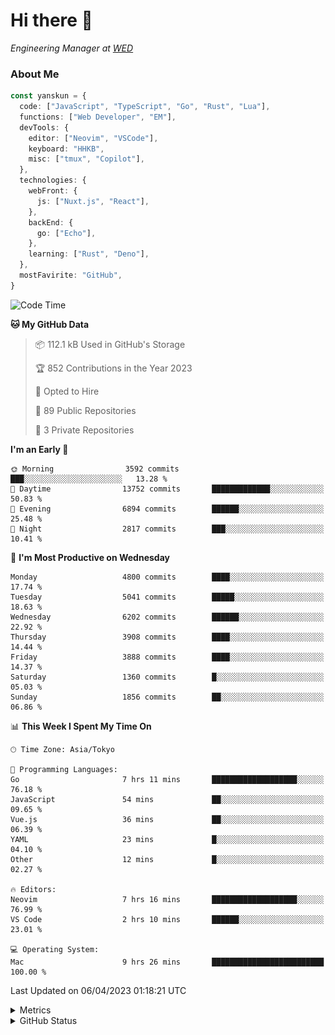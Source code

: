 # Hi there&nbsp;:wave:

<!-- ![Alt text](https://spotify-recently-played-readme.vercel.app/api?user=31kynbuubkiu3r4qh4hjuaglhfay) -->

_Engineering Manager at [WED](https://github.com/wedinc)_

### About Me

```ts
const yanskun = {
  code: ["JavaScript", "TypeScript", "Go", "Rust", "Lua"],
  functions: ["Web Developer", "EM"],
  devTools: {
    editor: ["Neovim", "VSCode"],
    keyboard: "HHKB",
    misc: ["tmux", "Copilot"],
  },
  technologies: {
    webFront: {
      js: ["Nuxt.js", "React"],
    },
    backEnd: {
      go: ["Echo"],
    },
    learning: ["Rust", "Deno"],
  },
  mostFavirite: "GitHub",
}
```

<!--START_SECTION:waka-->
![Code Time](http://img.shields.io/badge/Code%20Time-250%20hrs%201%20min-blue)

**🐱 My GitHub Data** 

> 📦 112.1 kB Used in GitHub's Storage 
 > 
> 🏆 852 Contributions in the Year 2023
 > 
> 💼 Opted to Hire
 > 
> 📜 89 Public Repositories 
 > 
> 🔑 3 Private Repositories 
 > 
**I'm an Early 🐤** 

```text
🌞 Morning                3592 commits        ███░░░░░░░░░░░░░░░░░░░░░░   13.28 % 
🌆 Daytime                13752 commits       █████████████░░░░░░░░░░░░   50.83 % 
🌃 Evening                6894 commits        ██████░░░░░░░░░░░░░░░░░░░   25.48 % 
🌙 Night                  2817 commits        ███░░░░░░░░░░░░░░░░░░░░░░   10.41 % 
```
📅 **I'm Most Productive on Wednesday** 

```text
Monday                   4800 commits        ████░░░░░░░░░░░░░░░░░░░░░   17.74 % 
Tuesday                  5041 commits        █████░░░░░░░░░░░░░░░░░░░░   18.63 % 
Wednesday                6202 commits        ██████░░░░░░░░░░░░░░░░░░░   22.92 % 
Thursday                 3908 commits        ████░░░░░░░░░░░░░░░░░░░░░   14.44 % 
Friday                   3888 commits        ████░░░░░░░░░░░░░░░░░░░░░   14.37 % 
Saturday                 1360 commits        █░░░░░░░░░░░░░░░░░░░░░░░░   05.03 % 
Sunday                   1856 commits        ██░░░░░░░░░░░░░░░░░░░░░░░   06.86 % 
```


📊 **This Week I Spent My Time On** 

```text
🕑︎ Time Zone: Asia/Tokyo

💬 Programming Languages: 
Go                       7 hrs 11 mins       ███████████████████░░░░░░   76.18 % 
JavaScript               54 mins             ██░░░░░░░░░░░░░░░░░░░░░░░   09.65 % 
Vue.js                   36 mins             ██░░░░░░░░░░░░░░░░░░░░░░░   06.39 % 
YAML                     23 mins             █░░░░░░░░░░░░░░░░░░░░░░░░   04.10 % 
Other                    12 mins             █░░░░░░░░░░░░░░░░░░░░░░░░   02.27 % 

🔥 Editors: 
Neovim                   7 hrs 16 mins       ███████████████████░░░░░░   76.99 % 
VS Code                  2 hrs 10 mins       ██████░░░░░░░░░░░░░░░░░░░   23.01 % 

💻 Operating System: 
Mac                      9 hrs 26 mins       █████████████████████████   100.00 % 
```


 Last Updated on 06/04/2023 01:18:21 UTC
<!--END_SECTION:waka-->

<details>
  <summary>Metrics</summary>
  <img src="https://github.com/yanskun/yanskun/blob/main/github-metrics.svg" alt="Metrics">
</details>

<details>
  <summary>GitHub Status</summary>
  <picture>
    <source media="(prefers-color-scheme: dark)" srcset="https://raw.githubusercontent.com/yanskun/yanskun/master/profile-summary-card-output/nord_dark/0-profile-details.svg">
   <img src="https://raw.githubusercontent.com/yanskun/yanskun/master/profile-summary-card-output/default/0-profile-details.svg">
  </picture>
  <br>
  <picture>
    <source media="(prefers-color-scheme: dark)" srcset="https://raw.githubusercontent.com/yanskun/yanskun/master/profile-summary-card-output/nord_dark/1-repos-per-language.svg">
   <img src="https://raw.githubusercontent.com/yanskun/yanskun/master/profile-summary-card-output/default/1-repos-per-language.svg">
  </picture>
  <picture>
    <source media="(prefers-color-scheme: dark)" srcset="https://raw.githubusercontent.com/yanskun/yanskun/master/profile-summary-card-output/nord_dark/2-most-commit-language.svg">
   <img src="https://raw.githubusercontent.com/yanskun/yanskun/master/profile-summary-card-output/default/2-most-commit-language.svg">
  </picture>
  <br>
  <picture>
    <source media="(prefers-color-scheme: dark)" srcset="https://raw.githubusercontent.com/yanskun/yanskun/master/profile-summary-card-output/nord_dark/3-stats.svg">
   <img src="https://raw.githubusercontent.com/yanskun/yanskun/master/profile-summary-card-output/default/3-stats.svg">
  </picture>
  <picture>
    <source media="(prefers-color-scheme: dark)" srcset="https://raw.githubusercontent.com/yanskun/yanskun/master/profile-summary-card-output/nord_dark/4-productive-time.svg">
   <img src="https://raw.githubusercontent.com/yanskun/yanskun/master/profile-summary-card-output/default/4-productive-time.svg">
  </picture>
</details>
